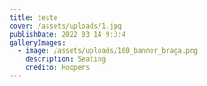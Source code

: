 ```yaml
---
title: teste
cover: /assets/uploads/1.jpg
publishDate: 2022 03 14 9:3:4
galleryImages:
  - image: /assets/uploads/100_banner_braga.png
    description: Seating
    credito: Hoopers
---
```

